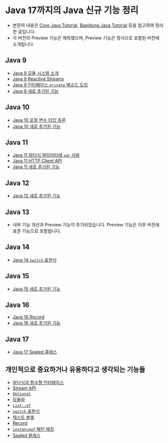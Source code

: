 # Java 17까지의 Java 신규 기능 정리
- 본문의 내용은 [Core Java Tutorial](https://www.logicbig.com/tutorials/core-java-tutorial), [Baeldung Java Tutorial](https://www.baeldung.com/java-tutorial) 등을 참고하여 정리한 글입니다.
- 각 버전의 Preview 기능은 제외했으며, Preview 기능은 정식으로 포함된 버전에 소개됩니다.
## Java 9
- [Java 9 모듈 시스템 소개](https://github.com/libedi/new-features-up-to-java17/blob/main/java9/java9ModuleSystem.md)
- [Java 9 Reactive Streams](https://github.com/libedi/new-features-up-to-java17/blob/main/java9/java9ReactiveStreams.md)
- [Java 9 인터페이스 `private` 메소드 도입](https://github.com/libedi/new-features-up-to-java17/blob/main/java9/java9PrivateMethodInInterface.md)
- [Java 9 새로 추가된 기능](https://github.com/libedi/new-features-up-to-java17/blob/main/java9/java9NewFeatures.md)
## Java 10
- [Java 10 로컬 변수 타입 추론](https://github.com/libedi/new-features-up-to-java17/blob/main/java10/java10LocalVariableTypeInference.md)
- [Java 10 새로 추가된 기능](https://github.com/libedi/new-features-up-to-java17/blob/main/java10/java10NewFeatures.md)
## Java 11
- [Java 11 람다식 파라미터에 `var` 사용](https://github.com/libedi/new-features-up-to-java17/blob/main/java11/java11UsingVarInLambda.md)
- [Java 11 HTTP Client API](https://github.com/libedi/new-features-up-to-java17/blob/main/java11/java11HttpClientApi.md)
- [Java 11 새로 추가된 기능](https://github.com/libedi/new-features-up-to-java17/blob/main/java11/java11NewFeatures.md)
## Java 12
- [Java 12 새로 추가된 기능](https://github.com/libedi/new-features-up-to-java17/blob/main/java12/java12NewFeatures.md)
## Java 13
-  내부 기능 개선과 Preview 기능이 추가되었습니다. Preview 기능은 이후 버전에 표준 기능으로 포함됩니다.
## Java 14
- [Java 14 `switch` 표현식](https://github.com/libedi/new-features-up-to-java17/blob/main/java14/java14SwitchExpression.md)
## Java 15
- [Java 15 새로 추가된 기능](https://github.com/libedi/new-features-up-to-java17/blob/main/java15/java15NewFeatures.md)
## Java 16
- [Java 16 Record](https://github.com/libedi/new-features-up-to-java17/blob/main/java16/java16Record.md)
- [Java 16 새로 추가된 기능](https://github.com/libedi/new-features-up-to-java17/blob/main/java16/java16NewFeatures.md)
## Java 17
- [Java 17 Sealed 클래스](https://github.com/libedi/new-features-up-to-java17/blob/main/java17/java17SealedClasses.md)
## 개인적으로 중요하거나 유용하다고 생각되는 기능들
- [람다식과 함수형 인터페이스](https://multifrontgarden.tistory.com/124)
- [Stream API](https://www.baeldung.com/java-8-streams-introduction)
- [`Optional`](https://multifrontgarden.tistory.com/131)
- [모듈화](https://github.com/libedi/new-features-up-to-java17/blob/main/java9/java9ModuleSystem.md)
- [`List::of`](https://github.com/libedi/new-features-up-to-java17/blob/main/java9/java9NewFeatures.md#2-list)
- [`switch` 표현식](https://github.com/libedi/new-features-up-to-java17/blob/main/java14/java14SwitchExpression.md)
- [텍스트 블록](https://github.com/libedi/new-features-up-to-java17/blob/main/java15/java15NewFeatures.md#1-%ED%85%8D%EC%8A%A4%ED%8A%B8-%EB%B8%94%EB%A1%9D)
- [Record](https://github.com/libedi/new-features-up-to-java17/blob/main/java16/java16Record.md)
- [`instanceof` 패턴 매칭](https://github.com/libedi/new-features-up-to-java17/blob/main/java16/java16NewFeatures.md#1-pattern-matching-for-instanceof)
- [Sealed 클래스](https://github.com/libedi/new-features-up-to-java17/blob/main/java17/java17SealedClasses.md)
